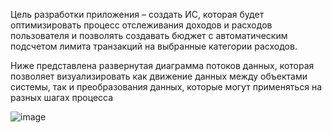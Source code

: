 Цель разработки приложения – создать ИС, которая будет оптимизировать процесс отслеживания доходов и расходов пользователя и позволять создавать бюджет с автоматическим подсчетом лимита транзакций на выбранные категории расходов. 

Ниже представлена развернутая диаграмма потоков данных, которая позволяет визуализировать как движение данных между объектами системы, так и преобразования данных, которые могут применяться на разных шагах процесса

![image](https://github.com/AlinaVolkova18/BudgetPlanningWebApplication/assets/93998755/2277f1c8-b25c-47d6-9ec1-78a2bc3a10a5)
